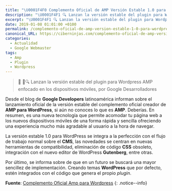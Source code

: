 ```yaml
---
title: "\U0001F4F0 Complemento Oficial de AMP Versión Estable 1.0 para Wordpress"
description: "\U0001F4F1 🔍 Lanzan la versión estable del plugin para Wordpress AMP enfocado en los dispositivos móviles, por Google Desarrolladores"
excerpt: "\U0001F4F1 🔍 Lanzan la versión estable del plugin para Wordpress AMP enfocado en los dispositivos móviles, por Google Desarrolladores"
date: 2019-01-08 01:01:00 +0100
permalink: /complemento-oficial-de-amp-version-estable-1-0-para-wordpress
canonical_URL: https://ciberninjas.com/complemento-oficial-de-amp-version-estable-1-0-para-wordpress
categories:
  - Actualidad
  - Google Webmaster
tags:
  - Amp
  - Plugin
  - Wordpress
---
```


> 📰 📱🔍 Lanzan la versi&oacute;n estable del plugin para Wordpress AMP enfocado en los dispositivos m&oacute;viles, por Google Desarrolladores

Desde el blog de **Google Developers** latinoam&eacute;rica informan sobre el lanzamiento oficial de la versi&oacute;n estable del complemento oficial creador de **AMP para WordPress**, si a&uacute;n no conoces lo que es **AMP**. Deber&iacute;as. En resumen, es una nueva tecnolog&iacute;a que permite acomodar tu p&aacute;gina web a los nuevos dispositivos m&oacute;viles de una forma r&aacute;pida y sencilla ofreciendo una experiencia mucho m&aacute;s agradable al usuario a la hora de navegar.

La versi&oacute;n estable 1.0 para WordPress se integra a la perfecci&oacute;n con el flujo de trabajo normal sobre el **CMS**, las novedades se centran en nuevas herramientas de compatibilidad, eliminaci&oacute;n de c&oacute;digo **CSS** obsoleto, integraci&oacute;n con el nuevo editor de WordPress **Gutenberg**, entre otras.

Por &uacute;ltimo, se informa sobre de que en un futuro se buscar&aacute; una mayor sencillez de implementaci&oacute;n. Creando temas **WordPress** que por defecto, est&eacute;n integrados con el c&oacute;digo que genera el propio *plugin*.

**Fuente**: [Complemento Oficial Amp para Wordpress](https://developers-latam.googleblog.com/2019/01/el-complemento-oficial-de-amp-para.html "Lanzamiento del Plguin de AMP enfocado en la visualización correcta de las búsquedas de Google a través del Móvil")
{: .notice--info}